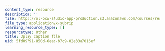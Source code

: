 ```yaml
---
content_type: resource
description: ''
file: https://ol-ocw-studio-app-production.s3.amazonaws.com/courses/res-9-003-brains-minds-and-machines-summer-course-summer-2015/5fd09791850d6eadb7c902e33a7016ef_2304728.srt
file_type: application/x-subrip
learning_resource_types: []
resourcetype: Other
title: 3play caption file
uid: 5fd09791-850d-6ead-b7c9-02e33a7016ef
---
```

